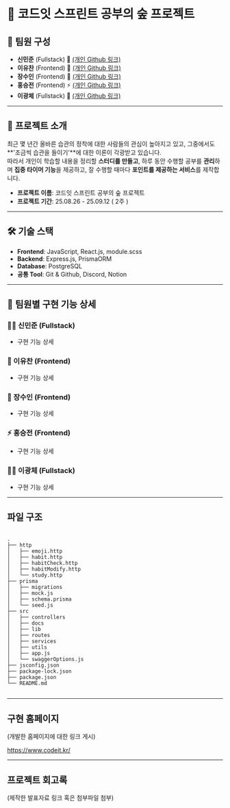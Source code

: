 # 🌳 코드잇 스프린트 공부의 숲 프로젝트

## 👥 팀원 구성

- **신민준** (Fullstack) 🔧 [(개인 Github 링크)]()
- **이유찬** (Frontend) 🎨 [(개인 Github 링크)]()
- **장수인** (Frontend) 🎨 [(개인 Github 링크)]()
- **홍승전** (Frontend) ⚡ [(개인 Github 링크)]()
- **이광체** (Fullstack) 🔧 [(개인 Github 링크)]()

---

## 📖 프로젝트 소개

최근 몇 년간 올바른 습관의 정착에 대한 사람들의 관심이 높아지고 있고, 그중에서도 **'조금씩 습관을 들이기'**에 대한 이론이 각광받고 있습니다.  
따라서 개인이 학습할 내용을 정리할 **스터디를 만들고**, 하루 동안 수행할 공부를 **관리**하며 **집중 타이머 기능**을 제공하고, 잘 수행할 때마다 **포인트를 제공하는 서비스**를 제작합니다.

- **프로젝트 이름**: 코드잇 스프린트 공부의 숲 프로젝트
- **프로젝트 기간**: 25.08.26 - 25.09.12 ( 2주 )

---

## 🛠 기술 스택

- **Frontend**: JavaScript, React.js, module.scss
- **Backend**: Express.js, PrismaORM
- **Database**: PostgreSQL
- **공통 Tool**: Git & Github, Discord, Notion

---

## 🔎 팀원별 구현 기능 상세

### 🧑‍💻 신민준 (Fullstack)

- 구현 기능 상세

### 🎨 이유찬 (Frontend)

- 구현 기능 상세

### 🎨 장수인 (Frontend)

- 구현 기능 상세

### ⚡ 홍승전 (Frontend)

- 구현 기능 상세

### 🧑‍💻 이광체 (Fullstack)

- 구현 기능 상세

---

## 파일 구조

```

.
├── http
│   ├── emoji.http
│   ├── habit.http
│   ├── habitCheck.http
│   ├── habitModify.http
│   └── study.http
├── prisma
│   ├── migrations
│   ├── mock.js
│   ├── schema.prisma
│   └── seed.js
├── src
│   ├── controllers
│   ├── docs
│   ├── lib
│   ├── routes
│   ├── services
│   ├── utils
│   ├── app.js
│   └── swaggerOptions.js
├── jsconfig.json
├── package-lock.json
├── package.json
└── README.md


```

---

## 구현 홈페이지

(개발한 홈페이지에 대한 링크 게시)

https://www.codeit.kr/

---

## 프로젝트 회고록

(제작한 발표자료 링크 혹은 첨부파일 첨부)
